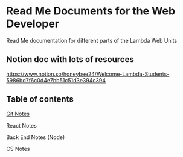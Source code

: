 # Read Me Documents for the Web Developer
Read Me documentation for different parts of the Lambda Web Units

## Notion doc with lots of resources
https://www.notion.so/honeybee24/Welcome-Lambda-Students-5986bd7f6c0d4e7bb51c51d3e394c394

## Table of contents
<p><a href="https://github.com/melissa-24-TL/readme-docs/blob/master/Git-Notes.md">Git Notes</a></p>
<p>React Notes</p>
<p>Back End Notes (Node)</p>
<p>CS Notes</p>
